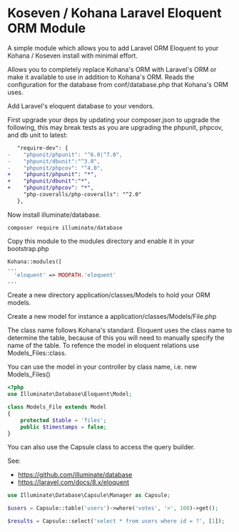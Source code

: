 # Koseven / Kohana Laravel Eloquent ORM Module

A simple module which allows you to add Laravel ORM Eloquent to your Kohana / Koseven install with minimal effort.

Allows you to completely replace Kohana's ORM with Laravel's ORM or make it available to use in addition to Kohana's ORM. Reads the configuration for the database from conf/database.php that Kohana's ORM uses.

Add Laravel's eloquent database to your vendors.

First upgrade your deps by updating your composer.json to upgrade the following, this may break tests as you are upgrading the phpunit, phpcov, and db unit to latest:
```diff
   "require-dev": {
-    "phpunit/phpunit": "^6.0|^7.0",
-    "phpunit/dbunit":"^3.0",
-    "phpunit/phpcov": "^4.0",
+    "phpunit/phpunit": "*",
+    "phpunit/dbunit":"*",
+    "phpunit/phpcov": "*",
     "php-coveralls/php-coveralls": "^2.0"
   },
```
Now install illuminate/database.

```
composer require illuminate/database
```

Copy this module to the modules directory and enable it in your bootstrap.php
```php
Kohana::modules([
...
  'eloquent' => MODPATH.'eloquent'
...
```
Create a new directory application/classes/Models to hold your ORM models.

Create a new model for instance a application/classes/Models/File.php

The class name follows Kohana's standard. Eloquent uses the class name to determine the table, because of this
you will need to manually specify the name of the table. To refence the model in eloquent relations use Models_Files::class.

You can use the model in your controller by class name, i.e. new Models_Files()

```php
<?php
use Illuminate\Database\Eloquent\Model;

class Models_File extends Model
{
    protected $table = 'files';
    public $timestamps = false;
}
```

You can also use the Capsule class to access the query builder.

See:
* https://github.com/illuminate/database
* https://laravel.com/docs/8.x/eloquent

```php
use Illuminate\Database\Capsule\Manager as Capsule;

$users = Capsule::table('users')->where('votes', '>', 100)->get();

$results = Capsule::select('select * from users where id = ?', [1]);

```



